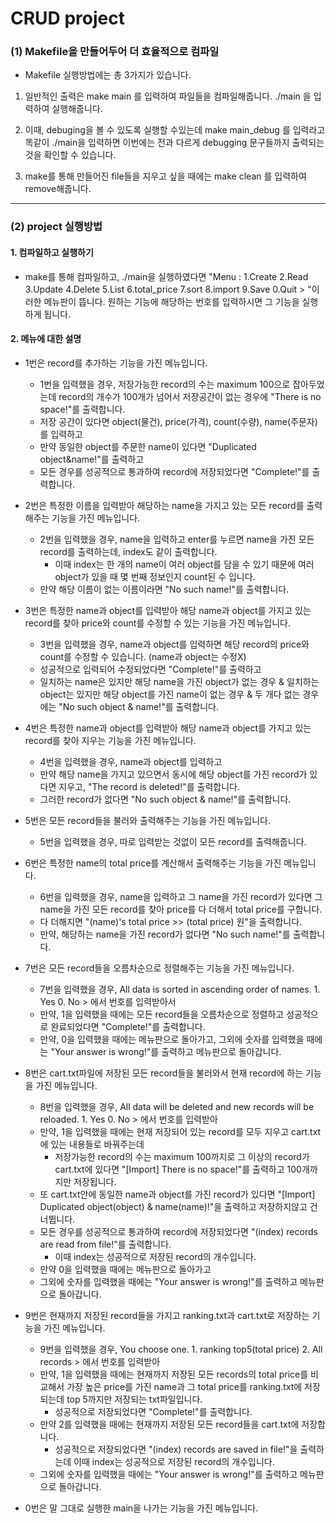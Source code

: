 # CRUD project #

### (1) Makefile을 만들어두어 더 효율적으로 컴파일 ###
  - Makefile 실행방법에는 총 3가지가 있습니다.
    
  1. 일반적인 출력은 make main 를 입력하여 파일들을 컴파일해줍니다. ./main 을 입력하여 실행해줍니다.
    
  2. 이때, debuging을 볼 수 있도록 실행할 수있는데 make main_debug 를 입력라고 똑같이 ./main을 입력하면 이번에는 전과 다르게 debugging 문구들까지 출력되는 것을 확인할 수 있습니다.
    
  3. make를 통해 만들어진 file들을 지우고 싶을 때에는 make clean 를 입력하여 remove해줍니다. 

<hr>

### (2) project 실행방법 ###  
  
  #### 1. 컴파일하고 실행하기 ####  
  - make를 통해 컴파일하고, ./main을 실행하였다면 "Menu : 1.Create 2.Read 3.Update 4.Delete 5.List 6.total_price 7.sort 8.import 9.Save 0.Quit > "이러한 메뉴판이 뜹니다. 원하는 기능에 해당하는 번호를 입력하시면 그 기능을 실행하게 됩니다.
    
  #### 2. 메뉴에 대한 설명 ####  
  - 1번은 record를 추가하는 기능을 가진 메뉴입니다.
    - 1번을 입력했을 경우,  저장가능한 record의 수는 maximum 100으로 잡아두었는데 record의 개수가 100개가 넘어서 저장공간이 없는 경우에 "There is no space!"를 출력합니다.
    - 저장 공간이 있다면 object(물건), price(가격), count(수량), name(주문자)를 입력하고
    - 만약 동일한 object를 주문한 name이 있다면 "Duplicated object&name!"를 출력하고
    - 모든 경우를 성공적으로 통과하여 record에 저장되었다면 "Complete!"를 출력합니다.
    
  - 2번은 특정한 이름을 입력받아 해당하는 name을 가지고 있는 모든 record를 출력해주는 기능을 가진 메뉴입니다.
    - 2번을 입력했을 경우, name을 입력하고 enter를 누르면 name을 가진 모든 record를 출력하는데, index도 같이 출력합니다.
      - 이때 index는 한 개의 name이 여러 object를 담을 수 있기 때문에 여러 object가 있을 때 몇 번째 정보인지 count된 수 입니다.
    - 만약 해당 이름이 없는 이름이라면 "No such name!"를 출력합니다.
    
  - 3번은 특정한 name과 object를 입력받아 해당 name과 object를 가지고 있는 record를 찾아 price와 count를 수정할 수 있는 기능을 가진 메뉴입니다.
    - 3번을 입력했을 경우, name과 object를 입력하면 해당 record의 price와 count를 수정할 수 있습니다. (name과 object는 수정X)
    - 성공적으로 입력되어 수정되었다면 "Complete!"를 출력하고
    - 일치하는 name은 있지만 해당 name을 가진 object가 없는 경우 & 일치하는 object는 있지만 해당 object를 가진 name이 없는 경우 & 두 개다 없는 경우에는 "No such object & name!"를 출력합니다.
    
  - 4번은 특정한 name과 object를 입력받아 해당 name과 object를 가지고 있는 record를 찾아 지우는 기능을 가진 메뉴입니다.
    - 4번을 입력했을 경우, name과 object를 입력하고
    - 만약 해당 name을 가지고 있으면서 동시에 해당 object를 가진 record가 있다면 지우고, "The record is deleted!"를 출력합니다.
    - 그러한 record가 없다면 "No such object & name!"를 출력합니다.
    
  - 5번은 모든 record들을 불러와 출력해주는 기능을 가진 메뉴입니다.
    - 5번을 입력했을 경우, 따로 입력받는 것없이 모든 record를 출력해줍니다.
    
  - 6번은 특정한 name의 total price를 계산해서 출력해주는 기능을 가진 메뉴입니다.
    - 6번을 입력했을 경우, name을 입력하고 그 name을 가진 record가 있다면 그 name을 가진 모든 record를 찾아 price를 다 더해서 total price를 구합니다.
    - 다 더해지면 "(name)'s total price >> (total price) 원"을 출력합니다.
    - 만약, 해당하는 name을 가진 record가 없다면 "No such name!"를 출력합니다.
    
  - 7번은 모든 record들을 오름차순으로 정렬해주는 기능을 가진 메뉴입니다.
    - 7번을 입력했을 경우, All data is sorted in ascending order of names. 1. Yes 0. No >  에서 번호를 입력받아서
    - 만약, 1을 입력했을 때에는 모든 record들을 오름차순으로 정렬하고 성공적으로 완료되었다면 "Complete!"를 출력합니다.
    - 만약, 0을 입력했을 때에는 메뉴판으로 돌아가고, 그외에 숫자를 입력했을 때에는 "Your answer is wrong!"를 출력하고 메뉴판으로 돌아갑니다.
    
  - 8번은 cart.txt파일에 저장된 모든 record들을 불러와서 현재 record에 하는 기능을 가진 메뉴입니다.
    - 8번을 입력했을 경우, All data will be deleted and new records will be reloaded. 1. Yes 0. No >  에서 번호를 입력받아
    - 만약, 1을 입력했을 때에는 현재 저장되어 있는 record를 모두 지우고 cart.txt에 있는 내용들로 바꿔주는데
      - 저장가능한 record의 수는 maximum 100까지로 그 이상의 record가 cart.txt에 있다면 "[Import] There is no space!"를 출력하고 100개까지만 저장됩니다.
    - 또 cart.txt안에 동일한 name과 object를 가진 record가 있다면 "[Import] Duplicated object(object) & name(name)!"을 출력하고 저장하지않고 건너뜁니다. 
    - 모든 경우를 성공적으로 통과하여 record에 저장되었다면 "(index) records are read from file!"를 출력합니다.
      - 이때 index는 성공적으로 저장된 record의 개수입니다.
    - 만약 0을 입력했을 때에는 메뉴판으로 돌아가고
    - 그외에 숫자를 입력했을 때에는 "Your answer is wrong!"를 출력하고 메뉴판으로 돌아갑니다.
    
  - 9번은 현재까지 저장된 record들을 가지고 ranking.txt과 cart.txt로 저장하는 기능을 가진 메뉴입니다.
    - 9번을 입력했을 경우, You choose one. 1. ranking top5(total price) 2. All records >  에서 번호를 입력받아
    - 만약, 1을 입력했을 때에는 현재까지 저장된 모든 records의 total price를 비교해서 가장 높은 price를 가진 name과 그 total price를 ranking.txt에 저장되는데 top 5까지만 저장되는 txt파일입니다.
      - 성공적으로 저장되었다면 "Complete!"를 출력합니다.
    - 만약 2를 입력했을 때에는 현재까지 저장된 모든 record들을 cart.txt에 저장합니다.
      - 성공적으로 저장되었다면 "(index) records are saved in file!"을 출력하는데 이때 index는 성공적으로 저장된 record의 개수입니다.
    - 그외에 숫자를 입력했을 때에는 "Your answer is wrong!"를 출력하고 메뉴판으로 돌아갑니다.
    
  - 0번은 말 그대로 실행한 main을 나가는 기능을 가진 메뉴입니다.
